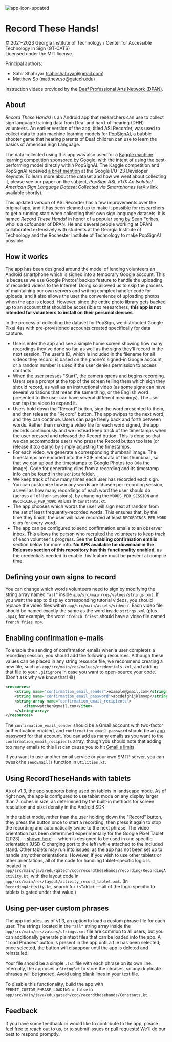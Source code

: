 ![app-icon-updated](https://github.com/Accessible-Technology-in-Sign/RecordTheseHands/assets/1849924/80c0241b-4d86-4710-8012-1c17032e6538)

# Record These Hands!
© 2021&ndash;2023 Georgia Institute of Technology / 
Center for Accessible Technology in Sign (GT-CATS)<br>
Licensed under the MIT license.

Principal authors:

* Sahir Shahryar (sahirshahryar@gmail.com)
* Matthew So (matthew.so@gatech.edu)

Instruction videos provided by the [Deaf Professional Arts Network (DPAN)](https://dpan.tv).

## About
*Record These Hands!* is an Android app that researchers can use to
collect sign language training data from Deaf and hard-of-hearing (DHH)
volunteers. An earlier version of the app, titled ASLRecorder, was used to
collect data to train machine learning models for 
[PopSignAI](https://www.popsign.org/), a bubble shooter game that hearing 
parents of Deaf children can use to learn the basics of American Sign
Language.

The data collected using this app was also used for a 
[Kaggle machine learning competition](https://www.kaggle.com/competitions/asl-signs)
sponsored by Google, with the intent of using the best-performing model directly
within PopSignAI. The Kaggle competition and PopSignAI received 
[a brief mention](https://www.youtube.com/watch?v=r8T0SnwHRNI&t=3965s) at
the Google I/O &rsquo;23 Developer Keynote. To learn more about the dataset 
and how we went about collecting it, please see our paper on the subject,
*PopSign ASL v1.0: An Isolated American Sign Language Dataset Collected 
via Smartphones* (arXiv link available shortly).

This updated version of ASLRecorder has a few improvements over the original
app, and it has been cleaned up to make it possible for researchers to get a 
running start when collecting their own sign language datasets.  It is named
*Record These Hands!* in honor of a 
[popular song by Sean Forbes](https://www.youtube.com/watch?v=7lQx1f5lEFo), who
is a cofounder of DPAN. He and several people working at DPAN collaborated
extensively with students at the Georgia Institute of Technology and the
Rochester Institute of Technology to make PopSignAI possible.

## How it works
The app has been designed around the model of lending volunteers an Android
smartphone which is signed into a temporary Google account. This is because we
use Google Photos&rsquo; backup feature to handle the uploading of recorded videos
to the Internet. Doing so allowed us to skip the process of maintaining our own
servers and writing complex handler code for uploads, and it also allows the user
the convenience of uploading photos when the app is closed. However, since the
entire photo library gets backed up to an account that should be accessible to 
researchers, **this app is not intended for volunteers to install on their 
personal devices**. 

In the process of  collecting the dataset for PopSign, we distributed 
Google Pixel 4as with pre-provisioned accounts created specifically for data
capture.

* Users enter the app and see a simple home screen showing how many recordings
they've done so far, as well as the signs they'll record in the next session.
The user's ID, which is included in the filename for all videos they record,
is based on the phone's signed-in Google account, or a random number is used if
the user denies permission to access contacts.
* When the user presses "Start", the camera opens and begins recording. Users
see a prompt at the top of the screen telling them which sign they should
record, as well as an instructional video (as some signs can have several 
variations that mean the same thing, or the English word presented to the 
user can have several different meanings). The user can tap the video to
expand it.
* Users hold down the "Record" button, sign the word presented to them, and
then release the "Record" button. The app swipes to the next word, and they
can continue. Users can page freely back and forth between words. Rather
than making a video file for each word signed, the app records continuously
and we instead keep track of the timestamps when the user pressed and released
the Record button. This is done so that we can accommodate users who press the 
Record button too late (or release it too early) by simply adjusting the 
timestamps. 
* For each video, we generate a corresponding thumbnail image. The timestamps
are encoded into the EXIF metadata of this thumbnail, so that we can upload
the timestamps to Google Photos too (via the image). Code for generating 
clips from a recording and its timestamp info can be found in the `scripts` 
folder.
* We keep track of how many times each user has recorded each sign. You can
customize how many words are chosen per recording session, as well as how
many recordings of each word the user should do (across all of their sessions),
by changing the `WORDS_PER_SESSION` and `RECORDINGS_PER_WORD` values in
`Constants.kt`. 
* The app chooses which words the user will sign next at random from the set
of least frequently-recorded words. This ensures that, by the time they finish,
the user will have recorded at least `RECORDINGS_PER_WORD` clips for every
word.
* The app can be configured to send confirmation emails to an observer inbox.
This allows the person who recruited the volunteers to keep track of each
volunteer's progress. See the **Enabling confirmation emails** section below
for more info. **No APK available for download in the Releases section of
this repository has this functionality enabled**, as the credentials needed 
to enable this feature must be present at compile time.

## Defining your own signs to record
You can change which words volunteers need to sign by modifying the string array
named `"all"` inside `app/src/main/res/values/strings.xml`. If you want the
app to display corresponding tutorial videos, you should replace the video files
within `app/src/main/assets/videos/`. Each video file should be named exactly
the same as the word inside `strings.xml` (plus `.mp4`); for example, 
the word `"french fries"` should have a video file named `french fries.mp4`.

## Enabling confirmation e-mails
To enable the sending of confirmation emails when a user completes a recording
session, you should add the following resources. Although these values can be
placed in any string resource file, we recommend creating a new file, such as
`app/src/main/res/values/credentials.xml`, and adding that file to your 
`.gitignore` in case you want to open-source your code. (Don't ask why we 
know that! 😅)

```xml
<resources>
    <string name="confirmation_email_sender">example@gmail.com</string>
    <string name="confirmation_email_password">abcdefghijklmnop</string>
    <string-array name="confirmation_email_recipients">
        <item>watcher@gmail.com</item>
    </string-array>
</resources>
```

The `confirmation_email_sender` should be a Gmail account with two-factor
authentication enabled, and `confirmation_email_password` should be an 
[app password](https://support.google.com/accounts/answer/185833?hl=en)
for that account. You can add as many emails as you want to the 
`confirmation_email_recipients` array, though you should note that
adding too many emails to this list can cause you to hit
[Gmail's limits](https://support.google.com/mail/answer/22839?hl=en).

If you want to use another email service or your own SMTP server, you can
tweak the `sendEmail()` function in `Utilities.kt`.

## Using RecordTheseHands with tablets
As of v1.3, the app supports being used on tablets in landscape mode. As of right now, the
app is configured to use tablet mode on any display larger than 7 inches in size, as determined
by the built-in methods for screen resolution and pixel density in the Android SDK.

In the tablet mode, rather than the user holding down the "Record" button, they press the button
once to start a recording, then press it again to stop the recording and automatically swipe to the
next phrase. The video orientation has been determined experimentally for the Google Pixel Tablet
(2023) &mdash; [shown here](https://www.theverge.com/23765921/google-pixel-tablet-review) &mdash;
which is designed to be used in one specific orientation (USB-C charging port to the left) while
attached to the included stand. Other tablets may run into issues, as the app has not been set up
to handle any other orientations. However, if you wish to use other tablets or other orientations,
all of the code for handling tablet-specific logic is located in 
`app/src/main/java/edu/gatech/ccg/recordthesehands/recording/RecordingActivity.kt`, with the layout
code in `app/src/main/res/layout/activity_record_tablet.xml`. (In `RecordingActivity.kt`, search
for `isTablet` &mdash; all of the logic specific to tablets is gated under that value.) 

## Using per-user custom phrases
The app includes, as of v1.3, an option to load a custom phrase file for each user. The strings
located in the `"all"` string array inside the `app/src/main/res/values/strings.xml` file are 
common to all users, but you can additionally generate plaintext files that can be loaded into the
app. A "Load Phrases" button is present in the app until a file has been selected; once selected,
the button will disappear until the app is deleted and reinstalled.

Your file should be a simple `.txt` file with each phrase on its own line. Internally, the app uses
a `StringSet` to store the phrases, so any duplicate phrases will be ignored. Avoid using blank
lines in your text file.

To disable this functionality, build the app with `PERMIT_CUSTOM_PHRASE_LOADING = false` in 
`app/src/main/java/edu/gatech/ccg/recordthesehands/Constants.kt`.

## Feedback
If you have some feedback or would like to contribute to the app, please feel free to reach out to 
us, or to submit issues or pull requests! We'll do our best to respond promptly.
